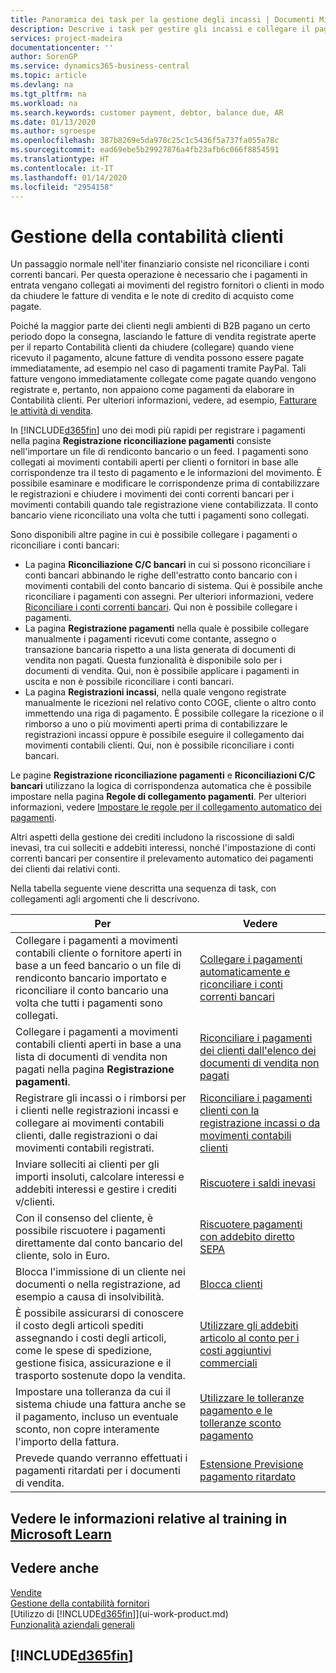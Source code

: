 ```yaml
---
title: Panoramica dei task per la gestione degli incassi | Documenti Microsoft
description: Descrive i task per gestire gli incassi e collegare il pagamento ai movimenti contabili cliente o fornitore.
services: project-madeira
documentationcenter: ''
author: SorenGP
ms.service: dynamics365-business-central
ms.topic: article
ms.devlang: na
ms.tgt_pltfrm: na
ms.workload: na
ms.search.keywords: customer payment, debtor, balance due, AR
ms.date: 01/13/2020
ms.author: sgroespe
ms.openlocfilehash: 387b8269e5da978c25c1c5436f5a737fa055a78c
ms.sourcegitcommit: ead69ebe5b29927876a4fb23afb6c066f8854591
ms.translationtype: HT
ms.contentlocale: it-IT
ms.lasthandoff: 01/14/2020
ms.locfileid: "2954158"
---
```

# <a name="managing-receivables"></a>Gestione della contabilità clienti
Un passaggio normale nell'iter finanziario consiste nel riconciliare i conti correnti bancari. Per questa operazione è necessario che i pagamenti in entrata vengano collegati ai movimenti del registro fornitori o clienti in modo da chiudere le fatture di vendita e le note di credito di acquisto come pagate.

Poiché la maggior parte dei clienti negli ambienti di B2B pagano un certo periodo dopo la consegna, lasciando le fatture di vendita registrate aperte per il reparto Contabilità clienti da chiudere (collegare) quando viene ricevuto il pagamento, alcune fatture di vendita possono essere pagate immediatamente, ad esempio nel caso di pagamenti tramite PayPal. Tali fatture vengono immediatamente collegate come pagate quando vengono registrate e, pertanto, non appaiono come pagamenti da elaborare in Contabilità clienti. Per ulteriori informazioni, vedere, ad esempio, [Fatturare le attività di vendita](sales-how-invoice-sales.md).  

In [!INCLUDE[d365fin](includes/d365fin_md.md)] uno dei modi più rapidi per registrare i pagamenti nella pagina **Registrazione riconciliazione pagamenti** consiste nell'importare un file di rendiconto bancario o un feed. I pagamenti sono collegati ai movimenti contabili aperti per clienti o fornitori in base alle corrispondenze tra il testo di pagamento e le informazioni del movimento. È possibile esaminare e modificare le corrispondenze prima di contabilizzare le registrazioni e chiudere i movimenti dei conti correnti bancari per i movimenti contabili quando tale registrazione viene contabilizzata. Il conto bancario viene riconciliato una volta che tutti i pagamenti sono collegati.

Sono disponibili altre pagine in cui è possibile collegare i pagamenti o riconciliare i conti bancari:

* La pagina **Riconciliazione C/C bancari** in cui si possono riconciliare i conti bancari abbinando le righe dell'estratto conto bancario con i movimenti contabili del conto bancario di sistema. Qui è possibile anche riconciliare i pagamenti con assegni. Per ulteriori informazioni, vedere [Riconciliare i conti correnti bancari](bank-how-reconcile-bank-accounts-separately.md). Qui non è possibile collegare i pagamenti.
* La pagina **Registrazione pagamenti** nella quale è possibile collegare manualmente i pagamenti ricevuti come contante, assegno o transazione bancaria rispetto a una lista generata di documenti di vendita non pagati. Questa funzionalità è disponibile solo per i documenti di vendita. Qui, non è possibile applicare i pagamenti in uscita e non è possibile riconciliare i conti bancari.
* La pagina **Registrazioni incassi**, nella quale vengono registrate manualmente le ricezioni nel relativo conto COGE, cliente o altro conto immettendo una riga di pagamento. È possibile collegare la ricezione o il rimborso a uno o più movimenti aperti prima di contabilizzare le registrazioni incassi oppure è possibile eseguire il collegamento dai movimenti contabili clienti. Qui, non è possibile riconciliare i conti bancari.

Le pagine **Registrazione riconciliazione pagamenti** e **Riconciliazioni C/C bancari** utilizzano la logica di corrispondenza automatica che è possibile impostare nella pagina **Regole di collegamento pagamenti**. Per ulteriori informazioni, vedere [Impostare le regole per il collegamento automatico dei pagamenti](receivables-how-set-up-payment-application-rules.md).

Altri aspetti della gestione dei crediti includono la riscossione di saldi inevasi, tra cui solleciti e addebiti interessi, nonché l'impostazione di conti correnti bancari per consentire il prelevamento automatico dei pagamenti dei clienti dai relativi conti.

Nella tabella seguente viene descritta una sequenza di task, con collegamenti agli argomenti che li descrivono.  

| Per | Vedere |
| --- | --- |
| Collegare i pagamenti a movimenti contabili cliente o fornitore aperti in base a un feed bancario o un file di rendiconto bancario importato e riconciliare il conto bancario una volta che tutti i pagamenti sono collegati. |[Collegare i pagamenti automaticamente e riconciliare i conti correnti bancari](receivables-apply-payments-auto-reconcile-bank-accounts.md) |
| Collegare i pagamenti a movimenti contabili clienti aperti in base a una lista di documenti di vendita non pagati nella pagina **Registrazione pagamenti**. |[Riconciliare i pagamenti dei clienti dall'elenco dei documenti di vendita non pagati](receivables-how-reconcile-customer-payments-list-unpaid-sales-documents.md) |
| Registrare gli incassi o i rimborsi per i clienti nelle registrazioni incassi e collegare ai movimenti contabili clienti, dalle registrazioni o dai movimenti contabili registrati. |[Riconciliare i pagamenti clienti con la registrazione incassi o da movimenti contabili clienti](receivables-how-apply-sales-transactions-manually.md) |
| Inviare solleciti ai clienti per gli importi insoluti, calcolare interessi e addebiti interessi e gestire i crediti v/clienti. |[Riscuotere i saldi inevasi](receivables-collect-outstanding-balances.md) |
|Con il consenso del cliente, è possibile riscuotere i pagamenti direttamente dal conto bancario del cliente, solo in Euro.|[Riscuotere pagamenti con addebito diretto SEPA](finance-collect-payments-with-sepa-direct-debit.md)|
|Blocca l'immissione di un cliente nei documenti o nella registrazione, ad esempio a causa di insolvibilità.|[Blocca clienti](receivables-how-block-customers.md)|
|È possibile assicurarsi di conoscere il costo degli articoli spediti assegnando i costi degli articoli, come le spese di spedizione, gestione fisica, assicurazione e il trasporto sostenute dopo la vendita.|[Utilizzare gli addebiti articolo al conto per i costi aggiuntivi commerciali](payables-how-assign-item-charges.md)|
|Impostare una tolleranza da cui il sistema chiude una fattura anche se il pagamento, incluso un eventuale sconto, non copre interamente l'importo della fattura.|[Utilizzare le tolleranze pagamento e le tolleranze sconto pagamento](finance-payment-tolerance-and-payment-discount-tolerance.md)|
| Prevede quando verranno effettuati i pagamenti ritardati per i documenti di vendita. | [Estensione Previsione pagamento ritardato](ui-extensions-late-payment-prediction.md) |

## <a name="see-related-training-at-microsoft-learnlearnpathsprocess-customer-vendor-payments-dynamics-365-business-central"></a>Vedere le informazioni relative al training in [Microsoft Learn](/learn/paths/process-customer-vendor-payments-dynamics-365-business-central/)

## <a name="see-also"></a>Vedere anche
[Vendite](sales-manage-sales.md)  
[Gestione della contabilità fornitori](payables-manage-payables.md)  
[Utilizzo di [!INCLUDE[d365fin](includes/d365fin_md.md)]](ui-work-product.md)  
[Funzionalità aziendali generali](ui-across-business-areas.md)

## [!INCLUDE[d365fin](includes/free_trial_md.md)]  

